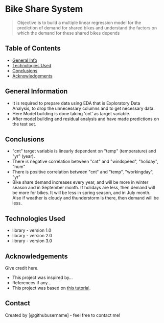 # Bike Share System
> Objective is to build a multiple linear regression model for the prediction of demand for shared bikes and understand the factors on which the demand for these shared bikes depends


## Table of Contents
* [General Info](#general-information)
* [Technologies Used](#technologies-used)
* [Conclusions](#conclusions)
* [Acknowledgements](#acknowledgements)

<!-- You can include any other section that is pertinent to your problem -->

## General Information
- It is required to prepare data using EDA that is Exploratory Data Analysis, to drop the unnecessary columns and to get necessary data. 
- Here Model building is done taking 'cnt' as target variable.
- After model building and residual analysis and have made predictions on the test set. 

<!-- You don't have to answer all the questions - just the ones relevant to your project. -->

## Conclusions
- "cnt" target variable is linearly dependent on "temp" (temperature) and "yr" (year).
- There is negative correlation between "cnt" and "windspeed", "holiday", "hum"
- There is positive correlation between "cnt" and "temp", "workingday", "yr"
- Bike share demand increases every year, and will be more in winter season and in September month.
If holidays are less, then demand will be more for bikes. It will be less in spring season, and in July month. Also if weather is cloudy and thunderstorm is there, then demand will be less.

<!-- You don't have to answer all the questions - just the ones relevant to your project. -->


## Technologies Used
- library - version 1.0
- library - version 2.0
- library - version 3.0

<!-- As the libraries versions keep on changing, it is recommended to mention the version of library used in this project -->

## Acknowledgements
Give credit here.
- This project was inspired by...
- References if any...
- This project was based on [this tutorial](https://www.example.com).


## Contact
Created by [@githubusername] - feel free to contact me!


<!-- Optional -->
<!-- ## License -->
<!-- This project is open source and available under the [... License](). -->

<!-- You don't have to include all sections - just the one's relevant to your project -->

